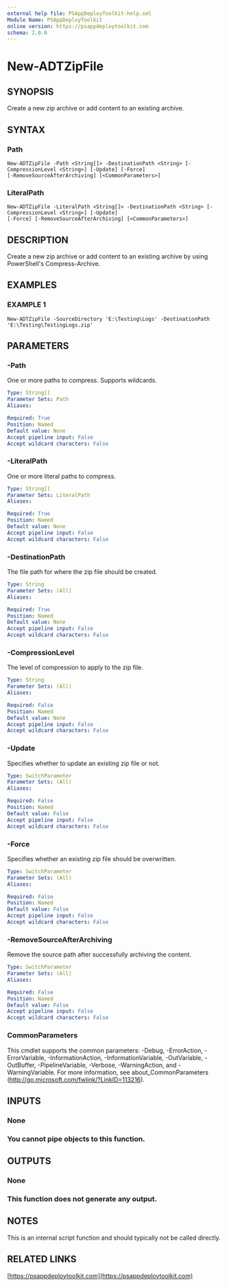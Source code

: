 ```yaml
---
external help file: PSAppDeployToolkit-help.xml
Module Name: PSAppDeployToolkit
online version: https://psappdeploytoolkit.com
schema: 2.0.0
---
```


# New-ADTZipFile

## SYNOPSIS
Create a new zip archive or add content to an existing archive.

## SYNTAX

### Path
```
New-ADTZipFile -Path <String[]> -DestinationPath <String> [-CompressionLevel <String>] [-Update] [-Force]
[-RemoveSourceAfterArchiving] [<CommonParameters>]
```

### LiteralPath
```
New-ADTZipFile -LiteralPath <String[]> -DestinationPath <String> [-CompressionLevel <String>] [-Update]
[-Force] [-RemoveSourceAfterArchiving] [<CommonParameters>]
```

## DESCRIPTION
Create a new zip archive or add content to an existing archive by using PowerShell's Compress-Archive.

## EXAMPLES

### EXAMPLE 1
```
New-ADTZipFile -SourceDirectory 'E:\Testing\Logs' -DestinationPath 'E:\Testing\TestingLogs.zip'
```

## PARAMETERS

### -Path
One or more paths to compress.
Supports wildcards.

```yaml
Type: String[]
Parameter Sets: Path
Aliases:

Required: True
Position: Named
Default value: None
Accept pipeline input: False
Accept wildcard characters: False
```

### -LiteralPath
One or more literal paths to compress.

```yaml
Type: String[]
Parameter Sets: LiteralPath
Aliases:

Required: True
Position: Named
Default value: None
Accept pipeline input: False
Accept wildcard characters: False
```

### -DestinationPath
The file path for where the zip file should be created.

```yaml
Type: String
Parameter Sets: (All)
Aliases:

Required: True
Position: Named
Default value: None
Accept pipeline input: False
Accept wildcard characters: False
```

### -CompressionLevel
The level of compression to apply to the zip file.

```yaml
Type: String
Parameter Sets: (All)
Aliases:

Required: False
Position: Named
Default value: None
Accept pipeline input: False
Accept wildcard characters: False
```

### -Update
Specifies whether to update an existing zip file or not.

```yaml
Type: SwitchParameter
Parameter Sets: (All)
Aliases:

Required: False
Position: Named
Default value: False
Accept pipeline input: False
Accept wildcard characters: False
```

### -Force
Specifies whether an existing zip file should be overwritten.

```yaml
Type: SwitchParameter
Parameter Sets: (All)
Aliases:

Required: False
Position: Named
Default value: False
Accept pipeline input: False
Accept wildcard characters: False
```

### -RemoveSourceAfterArchiving
Remove the source path after successfully archiving the content.

```yaml
Type: SwitchParameter
Parameter Sets: (All)
Aliases:

Required: False
Position: Named
Default value: False
Accept pipeline input: False
Accept wildcard characters: False
```

### CommonParameters
This cmdlet supports the common parameters: -Debug, -ErrorAction, -ErrorVariable, -InformationAction, -InformationVariable, -OutVariable, -OutBuffer, -PipelineVariable, -Verbose, -WarningAction, and -WarningVariable.
For more information, see about_CommonParameters (http://go.microsoft.com/fwlink/?LinkID=113216).

## INPUTS

### None
### You cannot pipe objects to this function.
## OUTPUTS

### None
### This function does not generate any output.
## NOTES
This is an internal script function and should typically not be called directly.

## RELATED LINKS

[https://psappdeploytoolkit.com](https://psappdeploytoolkit.com)

